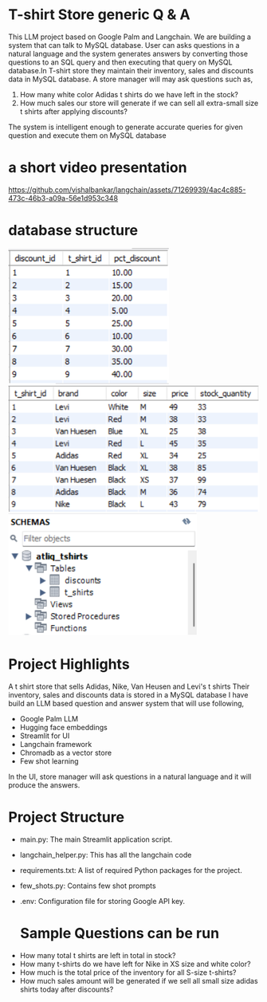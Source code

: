 # T-shirt Store generic Q & A
This LLM project based on Google Palm and Langchain. We are building a system that can talk to MySQL database. User can asks questions in a natural language and the system generates answers by converting those questions to an SQL query and then executing that query on MySQL database.In T-shirt store they maintain their inventory, sales and discounts data in MySQL database. A store manager will may ask questions such as,

1) How many white color Adidas t shirts do we have left in the stock?
2) How much sales our store will generate if we can sell all extra-small size t shirts after applying discounts?

The system is intelligent enough to generate accurate queries for given question and execute them on MySQL database

# a short video presentation
https://github.com/vishalbankar/langchain/assets/71269939/4ac4c885-473c-46b3-a09a-56e1d953c348

# database structure
![Local Image](https://github.com/vishalbankar/langchain/blob/main/discount.png)
![Local Image](https://github.com/vishalbankar/langchain/blob/main/tees.png)
![Local Image](https://github.com/vishalbankar/langchain/blob/main/DB_tables.png)


# Project Highlights

A t shirt store that sells Adidas, Nike, Van Heusen and Levi's t shirts
Their inventory, sales and discounts data is stored in a MySQL database 
I have build an LLM based question and answer system that will use following,
 * Google Palm LLM
 * Hugging face embeddings
 * Streamlit for UI
 * Langchain framework
 * Chromadb as a vector store
 * Few shot learning

In the UI, store manager will ask questions in a natural language and it will produce the answers.

# Project Structure
* main.py: The main Streamlit application script.
* langchain_helper.py: This has all the langchain code
* requirements.txt: A list of required Python packages for the project.
* few_shots.py: Contains few shot prompts
* .env: Configuration file for storing Google API key.

  # Sample Questions can be run
- How many total t shirts are left in total in stock?
- How many t-shirts do we have left for Nike in XS size and white color?
- How much is the total price of the inventory for all S-size t-shirts?
- How much sales amount will be generated if we sell all small size adidas shirts today after discounts?





